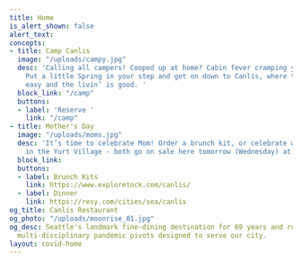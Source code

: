 ```yaml
---
title: Home
is_alert_shown: false
alert_text: 
concepts:
- title: Camp Canlis
  image: "/uploads/campy.jpg"
  desc: 'Calling all campers! Cooped up at home? Cabin fever cramping your style?
    Put a little Spring in your step and get on down to Canlis, where the eatin’ is
    easy and the livin’ is good. '
  block_link: "/camp"
  buttons:
  - label: 'Reserve '
    link: "/camp"
- title: Mother's Day
  image: "/uploads/moms.jpg"
  desc: 'It’s time to celebrate Mom! Order a brunch kit, or celebrate with dinner
    in the Yurt Village - both go on sale here tomorrow (Wednesday) at 12pm. '
  block_link: 
  buttons:
  - label: Brunch Kits
    link: https://www.exploretock.com/canlis/
  - label: Dinner
    link: https://resy.com/cities/sea/canlis
og_title: Canlis Restaurant
og_photo: "/uploads/moonrise_01.jpg"
og_desc: Seattle's landmark fine-dining destination for 69 years and recent home to
  multi-disciplinary pandemic pivots designed to serve our city.
layout: covid-home
---
```


